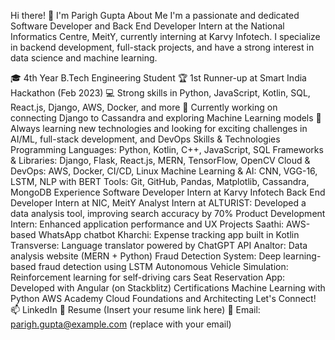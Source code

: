 
Hi there! 👋 I'm Parigh Gupta
About Me
I'm a passionate and dedicated Software Developer and Back End Developer Intern at the National Informatics Centre, MeitY, currently interning at Karvy Infotech. I specialize in backend development, full-stack projects, and have a strong interest in data science and machine learning.

🎓 4th Year B.Tech Engineering Student
🏆 1st Runner-up at Smart India Hackathon (Feb 2023)
💻 Strong skills in Python, JavaScript, Kotlin, SQL, React.js, Django, AWS, Docker, and more
🔭 Currently working on connecting Django to Cassandra and exploring Machine Learning models
🌱 Always learning new technologies and looking for exciting challenges in AI/ML, full-stack development, and DevOps
Skills & Technologies
Programming Languages: Python, Kotlin, C++, JavaScript, SQL
Frameworks & Libraries: Django, Flask, React.js, MERN, TensorFlow, OpenCV
Cloud & DevOps: AWS, Docker, CI/CD, Linux
Machine Learning & AI: CNN, VGG-16, LSTM, NLP with BERT
Tools: Git, GitHub, Pandas, Matplotlib, Cassandra, MongoDB
Experience
Software Developer Intern at Karvy Infotech
Back End Developer Intern at NIC, MeitY
Analyst Intern at ALTURIST: Developed a data analysis tool, improving search accuracy by 70%
Product Development Intern: Enhanced application performance and UX
Projects
Saathi: AWS-based WhatsApp chatbot
Kharchi: Expense tracking app built in Kotlin
Transverse: Language translator powered by ChatGPT API
Analtor: Data analysis website (MERN + Python)
Fraud Detection System: Deep learning-based fraud detection using LSTM
Autonomous Vehicle Simulation: Reinforcement learning for self-driving cars
Seat Reservation App: Developed with Angular (on Stackblitz)
Certifications
Machine Learning with Python
AWS Academy Cloud Foundations and Architecting
Let's Connect!
📫 LinkedIn
📝 Resume (Insert your resume link here)
📧 Email: parigh.gupta@example.com (replace with your email)

<!--
**parigho/parigho** is a ✨ _special_ ✨ repository because its `README.md` (this file) appears on your GitHub profile.

Here are some ideas to get you started:

- 🔭 I’m currently working on ...
- 🌱 I’m currently learning ...
- 👯 I’m looking to collaborate on ...
- 🤔 I’m looking for help with ...
- 💬 Ask me about ...
- 📫 How to reach me: ...
- 😄 Pronouns: ...
- ⚡ Fun fact: ...
-->
